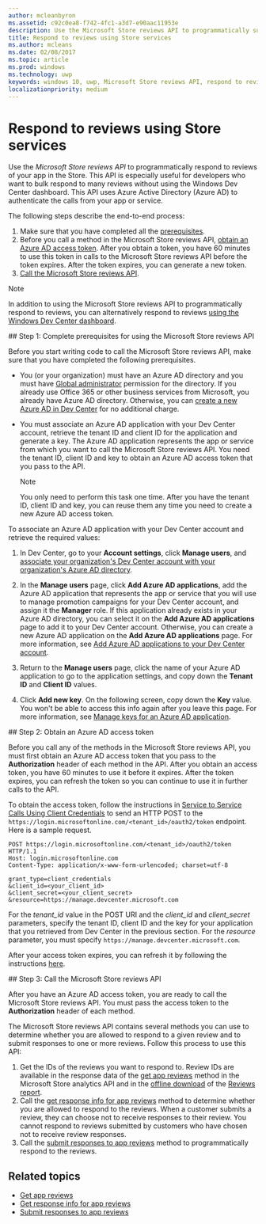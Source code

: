 ```yaml
---
author: mcleanbyron
ms.assetid: c92c0ea8-f742-4fc1-a3d7-e90aac11953e
description: Use the Microsoft Store reviews API to programmatically submit responses to reviews of your app in the Store.
title: Respond to reviews using Store services
ms.author: mcleans
ms.date: 02/08/2017
ms.topic: article
ms.prod: windows
ms.technology: uwp
keywords: windows 10, uwp, Microsoft Store reviews API, respond to reviews
localizationpriority: medium
---
```


# Respond to reviews using Store services

Use the *Microsoft Store reviews API* to programmatically respond to reviews of your app in the Store. This API is especially useful for developers who want to bulk respond to many reviews without using the Windows Dev Center dashboard. This API uses Azure Active Directory (Azure AD) to authenticate the calls from your app or service.

The following steps describe the end-to-end process:

1.  Make sure that you have completed all the [prerequisites](#prerequisites).
2.  Before you call a method in the Microsoft Store reviews API, [obtain an Azure AD access token](#obtain-an-azure-ad-access-token). After you obtain a token, you have 60 minutes to use this token in calls to the Microsoft Store reviews API before the token expires. After the token expires, you can generate a new token.
3.  [Call the Microsoft Store reviews API](#call-the-windows-store-reviews-api).

> [!NOTE]
> In addition to using the Microsoft Store reviews API to programmatically respond to reviews, you can alternatively respond to reviews [using the Windows Dev Center dashboard](../publish/respond-to-customer-reviews.md).

<span id="prerequisites" />
## Step 1: Complete prerequisites for using the Microsoft Store reviews API

Before you start writing code to call the Microsoft Store reviews API, make sure that you have completed the following prerequisites.

* You (or your organization) must have an Azure AD directory and you must have [Global administrator](http://go.microsoft.com/fwlink/?LinkId=746654) permission for the directory. If you already use Office 365 or other business services from Microsoft, you already have Azure AD directory. Otherwise, you can [create a new Azure AD in Dev Center](../publish/associate-azure-ad-with-dev-center.md#create-a-brand-new-azure-ad-to-associate-with-your-dev-center-account) for no additional charge.

* You must associate an Azure AD application with your Dev Center account, retrieve the tenant ID and client ID for the application and generate a key. The Azure AD application represents the app or service from which you want to call the Microsoft Store reviews API. You need the tenant ID, client ID and key to obtain an Azure AD access token that you pass to the API.
    > [!NOTE]
    > You only need to perform this task one time. After you have the tenant ID, client ID and key, you can reuse them any time you need to create a new Azure AD access token.

To associate an Azure AD application with your Dev Center account and retrieve the required values:

1.  In Dev Center, go to your **Account settings**, click **Manage users**, and [associate your organization's Dev Center account with your organization's Azure AD directory](../publish/associate-azure-ad-with-dev-center.md).

2.  In the **Manage users** page, click **Add Azure AD applications**, add the Azure AD application that represents the app or service that you will use to manage promotion campaigns for your Dev Center account, and assign it the **Manager** role. If this application already exists in your Azure AD directory, you can select it on the **Add Azure AD applications** page to add it to your Dev Center account. Otherwise, you can create a new Azure AD application on the **Add Azure AD applications** page. For more information, see [Add Azure AD applications to your Dev Center account](../publish/add-users-groups-and-azure-ad-applications.md#azure-ad-applications).

3.  Return to the **Manage users** page, click the name of your Azure AD application to go to the application settings, and copy down the **Tenant ID** and **Client ID** values.

4. Click **Add new key**. On the following screen, copy down the **Key** value. You won't be able to access this info again after you leave this page. For more information, see [Manage keys for an Azure AD application](../publish/add-users-groups-and-azure-ad-applications.md#manage-keys).

<span id="obtain-an-azure-ad-access-token" />
## Step 2: Obtain an Azure AD access token

Before you call any of the methods in the Microsoft Store reviews API, you must first obtain an Azure AD access token that you pass to the **Authorization** header of each method in the API. After you obtain an access token, you have 60 minutes to use it before it expires. After the token expires, you can refresh the token so you can continue to use it in further calls to the API.

To obtain the access token, follow the instructions in [Service to Service Calls Using Client Credentials](https://azure.microsoft.com/documentation/articles/active-directory-protocols-oauth-service-to-service/) to send an HTTP POST to the ```https://login.microsoftonline.com/<tenant_id>/oauth2/token``` endpoint. Here is a sample request.

```syntax
POST https://login.microsoftonline.com/<tenant_id>/oauth2/token HTTP/1.1
Host: login.microsoftonline.com
Content-Type: application/x-www-form-urlencoded; charset=utf-8

grant_type=client_credentials
&client_id=<your_client_id>
&client_secret=<your_client_secret>
&resource=https://manage.devcenter.microsoft.com
```

For the *tenant\_id* value in the POST URI and the *client\_id* and *client\_secret* parameters, specify the tenant ID, client ID and the key for your application that you retrieved from Dev Center in the previous section. For the *resource* parameter, you must specify ```https://manage.devcenter.microsoft.com```.

After your access token expires, you can refresh it by following the instructions [here](https://azure.microsoft.com/documentation/articles/active-directory-protocols-oauth-code/#refreshing-the-access-tokens).

<span id="call-the-windows-store-reviews-api" />
## Step 3: Call the Microsoft Store reviews API

After you have an Azure AD access token, you are ready to call the Microsoft Store reviews API. You must pass the access token to the **Authorization** header of each method.

The Microsoft Store reviews API contains several methods you can use to determine whether you are allowed to respond to a given review and to submit responses to one or more reviews. Follow this process to use this API:

1. Get the IDs of the reviews you want to respond to. Review IDs are available in the response data of the [get app reviews](get-app-reviews.md) method in the Microsoft Store analytics API and in the [offline download](../publish/download-analytic-reports.md) of the [Reviews report](../publish/reviews-report.md).
2. Call the [get response info for app reviews](get-response-info-for-app-reviews.md) method to determine whether you are allowed to respond to the reviews. When a customer submits a review, they can choose not to receive responses to their review. You cannot respond to reviews submitted by customers who have chosen not to receive review responses.
3. Call the [submit responses to app reviews](submit-responses-to-app-reviews.md) method to programmatically respond to the reviews.


## Related topics

* [Get app reviews](get-app-reviews.md)
* [Get response info for app reviews](get-response-info-for-app-reviews.md)
* [Submit responses to app reviews](submit-responses-to-app-reviews.md)

 
